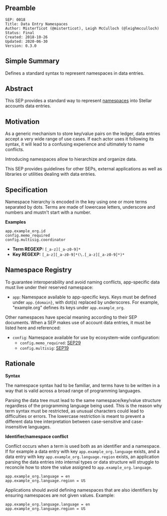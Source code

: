 ## Preamble

```
SEP: 0018
Title: Data Entry Namespaces
Author: MisterTicot (@misterticot), Leigh McCulloch (@leighmcculloch)
Status: Final
Created: 2018-10-26
Updated: 2020-06-30
Version: 0.3.0
```

## Simple Summary

Defines a standard syntax to represent namespaces in data entries.

## Abstract

This SEP provides a standard way to represent [namespaces](https://en.wikipedia.org/wiki/Namespace) into Stellar
accounts data entries.

## Motivation

As a generic mechanism to store key/value pairs on the ledger, data entries accept a very wide range of use cases. If
each actor uses it following its syntax, it will lead to a confusing experience and ultimately to name conflicts.

Introducing namespaces allow to hierarchize and organize data.

This SEP provides guidelines for other SEPs, external applications as well as libraries or utilities dealing with data
entries.

## Specification

Namespace hierarchy is encoded in the key using one or more terms separated by dots. Terms are made of lowercase
letters, underscore and numbers and mustn't start with a number.

**Examples**

```
app.example_org.id
config.memo_required
config.multisig.coordinator
```

- **Term REGEXP:** `[_a-z][_a-z0-9]*`
- **Key REGEXP:** `[_a-z][_a-z0-9]*(\.[_a-z][_a-z0-9]*)*`

## Namespace Registry

To guarantee interoperability and avoid naming conflicts, app-specific data must live under their reserved namespace:

- `app`: Namespace available to app-specific keys. Keys must be defined under `app.{domain}`, with dot(s) replaced by
  underscores. For example, "example.org" defines its keys under `app.example_org`.

Other namespaces have special meaning according to their SEP documents. When a SEP makes use of account data entries, it
must be listed here and referenced:

- `config`: Namespace available for use by ecosystem-wide configuration:
  - `config.memo_required`: [SEP29](sep-0029.md)
  - `config.multisig`: [SEP19](sep-0019.md)

## Rationale

**Syntax**

The namespace syntax had to be familiar, and terms have to be written in a way that is valid across a broad range of
programming languages.

Parsing the data tree must lead to the same namespace/key/value structure regardless of the programming language being
used. This is the reason why term syntax must be restricted, as unusual characters could lead to difficulties or errors.
The lowercase restriction is meant to prevent a different data tree interpretation between case-sensitive and
case-insensitive languages.

**Identifier/namespace conflict**

Conflict occurs when a term is used both as an identifier and a namespace. If for example a data entry with key
`app.example_org.language` exists, and a data entry with key `app.example_org.language.region` exists, an application
parsing the data entries into internal types or data structure will struggle to reconcile how to store the value
assigned to `app.example_org.language`.

```
app.example_org.language = en
app.example_org.language.region = US
```

Applications should avoid defining namespaces that are also identifiers by ensuring namespaces are not given values.
Example:

```
app.example_org.language.language = en
app.example_org.language.region = US
```
